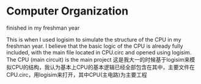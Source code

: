 # Computer Organization
 finished in my freshman year

This is when I used logisim to simulate the structure of the CPU in my freshman year. I believe that the basic logic of the CPU is already fully included, with the main file located in CPU.circ and opened using logisim. The CPU (main circuit) is the main project
这是我大一的时候基于logisim来模拟CPU的结构，我认为基本上CPU的基本逻辑已经全部包含在其中，主要文件在CPU.circ，用logisim来打开，其中CPU(主电路)为主要工程